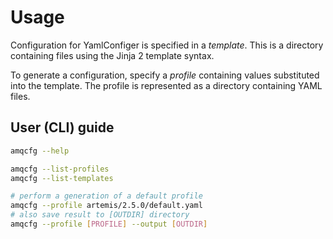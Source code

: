 # Usage

Configuration for YamlConfiger is specified in a *template*.
This is a directory containing files using the Jinja 2 template syntax.

To generate a configuration, specify a *profile* containing values substituted into the template.
The profile is represented as a directory containing YAML files.

## User (CLI) guide

```bash
amqcfg --help

amqcfg --list-profiles
amqcfg --list-templates

# perform a generation of a default profile
amqcfg --profile artemis/2.5.0/default.yaml
# also save result to [OUTDIR] directory
amqcfg --profile [PROFILE] --output [OUTDIR]
```
